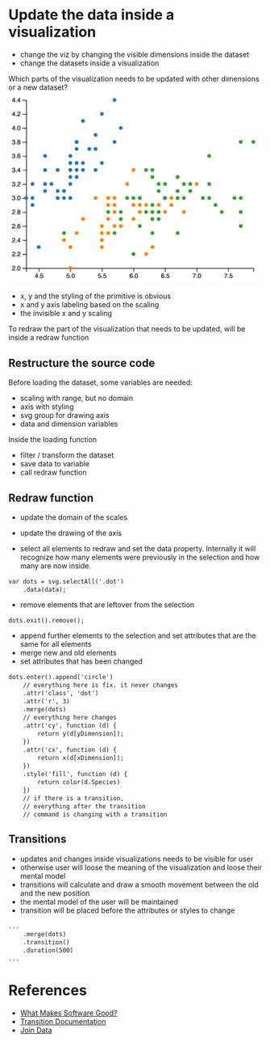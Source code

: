 # Update the data inside a visualization

* change the viz by changing the visible dimensions inside the dataset
* change the datasets inside a visualization

Which parts of the visualization needs to be updated with other dimensions or a new dataset?
![](iris.png)

* x, y and the styling of the primitive is obvious
* x and y axis labeling based on the scaling
* the invisible x and y scaling

To redraw the part of the visualization that needs to be updated, will be inside a redraw function

## Restructure the source code

Before loading the dataset, some variables are needed:

* scaling with range, but no domain
* axis with styling
* svg group for drawing axis
* data and dimension variables

Inside the loading function

* filter / transform the dataset
* save data to variable
* call redraw function

## Redraw function

* update the domain of the scales
* update the drawing of the axis

* select all elements to redraw and set the data property. Internally it will recognize how many elements were previously in the selection and how many are now inside.

```
var dots = svg.selectAll('.dot')
    .data(data);
```

* remove elements that are leftover from the selection

```
dots.exit().remove();
```

* append further elements to the selection and set attributes that are the same for all elements
* merge new and old elements
* set attributes that has been changed

```
dots.enter().append('circle')
    // everything here is fix. it never changes
    .attr('class', 'dot')
    .attr('r', 3)
    .merge(dots)
    // everything here changes
    .attr('cy', function (d) {
        return y(d[yDimension]);
    })
    .attr('cx', function (d) {
        return x(d[xDimension]);
    })
    .style('fill', function (d) {
        return color(d.Species)
    })
    // if there is a transition,
    // everything after the transition 
    // command is changing with a transition
```

## Transitions

* updates and changes inside visualizations needs to be visible for user
* otherwise user will loose the meaning of the visualization and loose their mental model
* transitions will calculate and draw a smooth movement between the old and the new position
* the mental model of the user will be maintained
* transition will be placed before the attributes or styles to change

```
...
    .merge(dots)
    .transition()
    .duration(500)
...
```

# References

* [What Makes Software Good?](https://medium.com/@mbostock/what-makes-software-good-943557f8a488)
* [Transition Documentation ](https://github.com/d3/d3-transition)
* [Join Data](https://github.com/d3/d3-selection#joining-data)



